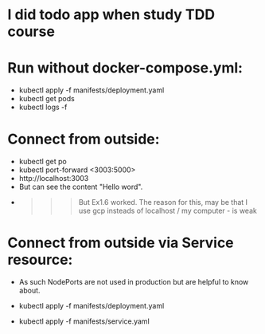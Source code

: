 # I did todo app when study TDD course

# Run without docker-compose.yml:
  <!-- - docker build . -t usb9/ex2:ver2 -->
  <!-- - docker push usb9/ex2:ver2 -->

  - kubectl apply -f manifests/deployment.yaml
  - kubectl get pods
  - kubectl logs -f <pod>

# Connect from outside:
  - kubectl get po
  - kubectl port-forward <po> <3003:5000>
  - http://localhost:3003  <!-- Hello word --> 
  - But can see the content "Hello word".
  - >>> But Ex1.6 worked. The reason for this, may be that I use gcp insteads of localhost / my computer - is weak

# Connect from outside via Service resource:
  - As such NodePorts are not used in production but are helpful to know about.

  - kubectl apply -f manifests/deployment.yaml
  - kubectl apply -f manifests/service.yaml